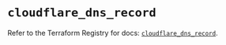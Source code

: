 # `cloudflare_dns_record`

Refer to the Terraform Registry for docs: [`cloudflare_dns_record`](https://registry.terraform.io/providers/cloudflare/cloudflare/5.4.0/docs/resources/dns_record).

